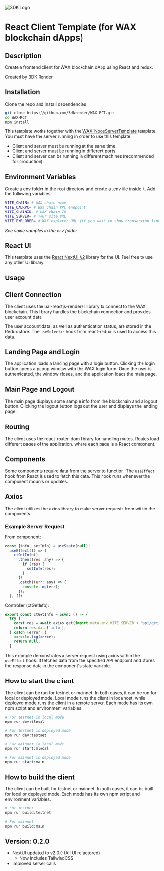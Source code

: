 ![3DK Logo](https://3dkrender.com/wp-content/uploads/2021/05/3DK_LOGO_400x120.png)
# React Client Template (for WAX blockchain dApps)

## Description
Create a frontend client for WAX blockchain dApp using React and redux.

Created by 3DK Render

## Installation

Clone the repo and install dependencies
  
  ```bash
  git clone https://github.com/3dkrender/WAX-RCT.git
  cd WAX-RCT
  npm install
  ```

This template works together with the [WAX-NodeServerTemplate](https://github.com/3dkrender/WAX-NST) template. You must have the server running in order to use this template.

- Client and server must be running at the same time.
- Client and server must be running in different ports.
- Client and server can be running in different machines (recommended for production).

## Environment Variables

Create a env folder in the root directory and create a .env file inside it. Add the following variables:

```bash
VITE_CHAIN= # WAX chain name
VITE_UALRPC= # WAX chain RPC endpoint
VITE_CHAINID= # WAX chain ID
VITE_SERVER= # Your site URL
VITE_EXPLORER= # WAX explorer URL (if you want to show transaction links)
```

*See some samples in the env folder*

## React UI

This template uses the [React NextUI V2](https://https://nextui.org/) library for the UI. Feel free to use any other UI library.

## Usage

## Client Connection

The client uses the ual-reactjs-renderer library to connect to the WAX blockchain. This library handles the blockchain connection and provides user account data.

The user account data, as well as authentication status, are stored in the Redux store. The `useSelector` hook from react-redux is used to access this data.

## Landing Page and Login

The application loads a landing page with a login button. Clicking the login button opens a popup window with the WAX login form. Once the user is authenticated, the window closes, and the application loads the main page.

## Main Page and Logout

The main page displays some sample info from the blockchain and a logout button. Clicking the logout button logs out the user and displays the landing page.

## Routing

The client uses the react-router-dom library for handling routes. Routes load different pages of the application, where each page is a React component.

## Components

Some components require data from the server to function. The `useEffect` hook from React is used to fetch this data. This hook runs whenever the component mounts or updates.

## Axios

The client utilizes the axios library to make server requests from within the components.

### Example Server Request

From component: 

```javascript
const [info, setInfo] = useState(null);
  useEffect(() => {
    ctGetInfo()
      .then((res: any) => {
        if (res) {
          setInfo(res);
        }
      })
      .catch((err: any) => {
        console.log(err);
      });
  }, [])
```

Controller (ctGetInfo):

```javascript
export const ctGetInfo = async () => {
  try {
    const res = await axios.get(import.meta.env.VITE_SERVER + "api/getinfo");
    return res.data['info'];
  } catch (error) {
    console.log(error);
    return null;
  }
```

This example demonstrates a server request using axios within the `useEffect` hook. It fetches data from the specified API endpoint and stores the response data in the component's state variable.

## How to start the client

The client can be run for testnet or mainnet. In both cases, it can be run for local or deployed mode. Local mode runs the client in localhost, while deployed mode runs the client in a remote server. Each mode has its own npm script and environment variables.

```bash
# For testnet in local mode
npm run dev:tlocal

# For testnet in deployed mode
npm run dev:testnet

# For mainnet in local mode
npm run start:mlocal

# For mainnet in deployed mode
npm run start:main
```

## How to build the client

The client can be built for testnet or mainnet. In both cases, it can be built for local or deployed mode. Each mode has its own npm script and environment variables.

```bash
# For testnet
npm run build:testnet

# For mainnet
npm run build:main
```

## Version: 0.2.0
- NextUI updated to v2.0.0 (All UI refactored)
  - Now includes TailwindCSS
- Improved server calls

